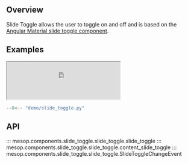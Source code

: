 ## Overview

Slide Toggle allows the user to toggle on and off and is based on the [Angular Material slide toggle component](https://material.angular.io/components/slide-toggle/overview).

## Examples

<iframe class="component-demo" src="https://google.github.io/mesop/demo/?demo=slide_toggle" style="height: 100px"></iframe>

```python
--8<-- "demo/slide_toggle.py"
```

## API

::: mesop.components.slide_toggle.slide_toggle.slide_toggle
::: mesop.components.slide_toggle.slide_toggle.content_slide_toggle
::: mesop.components.slide_toggle.slide_toggle.SlideToggleChangeEvent
